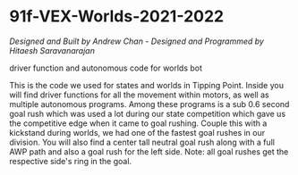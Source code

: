 # 91f-VEX-Worlds-2021-2022

*Designed and Built by Andrew Chan* - 
*Designed and Programmed by Hitaesh Saravanarajan*

driver function and autonomous code for worlds bot

This is the code we used for states and worlds in Tipping Point. Inside you will find driver functions for all the movement within motors, as well as multiple autonomous programs. Among these programs is a sub 0.6 second goal rush which was used a lot during our state competition which gave us the competitive edge when it came to goal rushing. Couple this with a kickstand during worlds, we had one of the fastest goal rushes in our division. You will also find a center tall neutral goal rush along with a full AWP path and also a goal rush for the left side. Note: all goal rushes get the respective side's ring in the goal.
